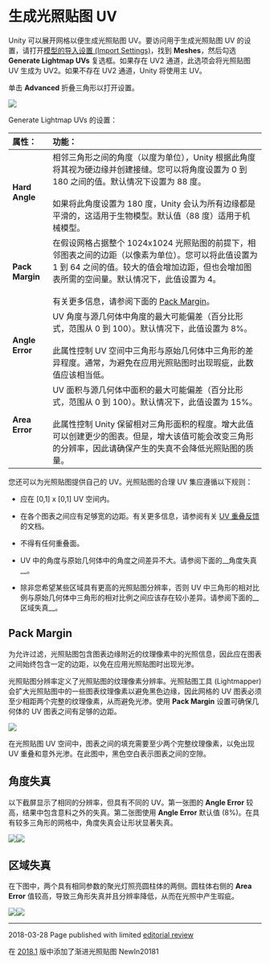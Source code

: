 # 生成光照贴图 UV

Unity 可以展开网格以便生成光照贴图 UV。要访问用于生成光照贴图 UV 的设置，请打开[模型的导入设置 (Import Settings)](FBXImporter-Model.html)，找到 __Meshes__，然后勾选 __Generate Lightmap UVs__ 复选框。如果存在 UV2 通道，此选项会将光照贴图 UV 生成为 UV2。如果不存在 UV2 通道，Unity 将使用主 UV。

单击 __Advanced__ 折叠三角形以打开设置。

![](../uploads/Main/LightingGiUvs-GeneratingLightmappingUVs-0.jpg) 

Generate Lightmap UVs 的设置：

| __属性：__| __功能：__ |
|:---|:---| 
| __Hard Angle__| 相邻三角形之间的角度（以度为单位），Unity 根据此角度将其视为硬边缘并创建接缝。您可以将角度设置为 0 到 180 之间的值。默认情况下设置为 88 度。<br/><br/>如果将此角度设置为 180 度，Unity 会认为所有边缘都是平滑的，这适用于生物模型。默认值（88 度）适用于机械模型。 |
| __Pack Margin__| 在假设网格占据整个 1024x1024 光照贴图的前提下，相邻图表之间的边距（以像素为单位）。您可以将此值设置为 1 到 64 之间的值。较大的值会增加边距，但也会增加图表所需的空间量。默认情况下，此值设置为 4。<br/><br/>有关更多信息，请参阅下面的 [Pack Margin](#PackMargin)。 |
| __Angle Error__| UV 角度与源几何体中角度的最大可能偏差（百分比形式，范围从 0 到 100）。默认情况下，此值设置为 8%。<br/><br/>此属性控制 UV 空间中三角形与原始几何体中三角形的差异程度。通常，为避免在应用光照贴图时出现瑕疵，此数值应该相当低。  |
| __Area Error__| UV 面积与源几何体中面积的最大可能偏差（百分比形式，范围从 0 到 100）。默认情况下，此值设置为 15%。<br/><br/>此属性控制 Unity 保留相对三角形面积的程度。增大此值可以创建更少的图表。但是，增大该值可能会改变三角形的分辨率，因此请确保产生的失真不会降低光照贴图的质量。 |

您还可以为光照贴图提供自己的 UV。光照贴图的合理 UV 集应遵循以下规则：

* 应在 [0,1] x [0,1] UV 空间内。

* 在各个图表之间应有足够宽的边距。有关更多信息，请参阅有关 [UV 重叠反馈](ProgressiveLightmapper-UVOverlap.html)的文档。

* 不得有任何重叠面。

* UV 中的角度与原始几何体中的角度之间差异不大。请参阅下面的__角度失真__。

* 除非您希望某些区域具有更高的光照贴图分辨率，否则 UV 中三角形的相对比例与原始几何体中三角形的相对比例之间应该存在较小差异。请参阅下面的__区域失真__。

<a name="PackMargin"> </a> 

## Pack Margin

为允许过滤，光照贴图包含图表边缘附近的纹理像素中的光照信息，因此应在图表之间始终包含一定的边距，以免在应用光照贴图时出现光渗。

光照贴图分辨率定义了光照贴图的纹理像素分辨率。光照贴图工具 (Lightmapper) 会扩大光照贴图中的一些图表纹理像素以避免黑色边缘，因此网格的 UV 图表必须至少相距两个完整的纹理像素，从而避免光渗。使用 __Pack Margin__ 设置可确保几何体的 UV 图表之间有足够的边距。

![](../uploads/Main/LightingGiUvs-GeneratingLightmappingUVs-1.jpg) 

在光照贴图 UV 空间中，图表之间的填充需要至少两个完整纹理像素，以免出现 UV 重叠和意外光渗。在此图中，黑色空白表示图表之间的空隙。

## 角度失真

以下截屏显示了相同的分辨率，但具有不同的 UV。第一张图的 __Angle Error__ 较高，结果中包含意料之外的失真。第二张图使用 __Angle Error__ 默认值 (8%)。在具有较多三角形的网格中，角度失真会让形状显著失真。

![](../uploads/Main/LightingGiUvs-GeneratingLightmappingUVs-2.png)![](../uploads/Main/LightingGiUvs-GeneratingLightmappingUVs-3.jpg) 

## 区域失真

在下图中，两个具有相同参数的聚光灯照亮圆柱体的两侧。圆柱体右侧的 __Area Error__ 值较高，导致三角形失真并且分辨率降低，从而在光照中产生瑕疵。

![](../uploads/Main/LightingGiUvs-GeneratingLightmappingUVs-4.png)![](../uploads/Main/LightingGiUvs-GeneratingLightmappingUVs-5.jpg) 

---

<span class="page-edit"> 2018-03-28  Page published with limited [editorial review](DocumentationEditorialReview.html)
</span>

<span class="page-history">在 [2018.1](https://docs.unity3d.com/2018.1/Documentation/Manual/30_search.html?q=newin20181) 版中添加了渐进光照贴图 <span class="search-words">NewIn20181</span></span>
